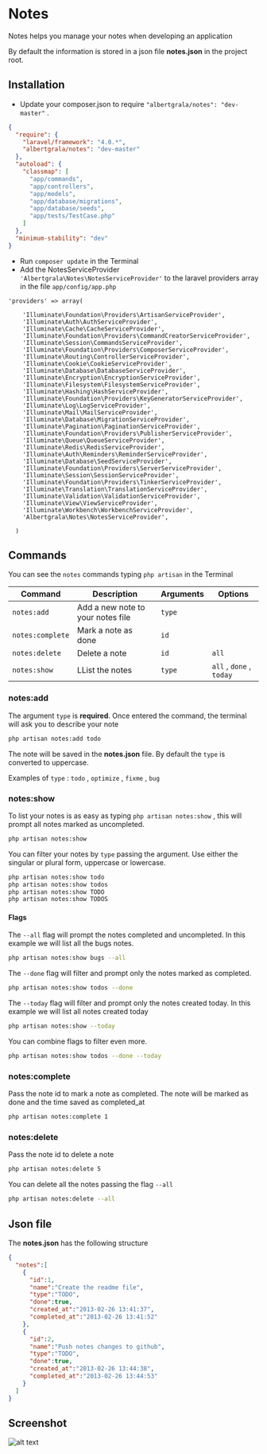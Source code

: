 # Notes

Notes helps you manage your notes when developing an application

By default the information is stored in a json file **notes.json** in the project root.


## Installation

+ Update your composer.json to require `"albertgrala/notes": "dev-master"` .

```json
{
  "require": {
    "laravel/framework": "4.0.*",
    "albertgrala/notes": "dev-master"
  },
  "autoload": {
    "classmap": [
      "app/commands",
      "app/controllers",
      "app/models",
      "app/database/migrations",
      "app/database/seeds",
      "app/tests/TestCase.php"
    ]
  },
  "minimum-stability": "dev"
}
```

+ Run `composer update` in the Terminal
+ Add the NotesServiceProvider `'Albertgrala\Notes\NotesServiceProvider'` to the laravel providers array in the file `app/config/app.php`

```
'providers' => array(

    'Illuminate\Foundation\Providers\ArtisanServiceProvider',
    'Illuminate\Auth\AuthServiceProvider',
    'Illuminate\Cache\CacheServiceProvider',
    'Illuminate\Foundation\Providers\CommandCreatorServiceProvider',
    'Illuminate\Session\CommandsServiceProvider',
    'Illuminate\Foundation\Providers\ComposerServiceProvider',
    'Illuminate\Routing\ControllerServiceProvider',
    'Illuminate\Cookie\CookieServiceProvider',
    'Illuminate\Database\DatabaseServiceProvider',
    'Illuminate\Encryption\EncryptionServiceProvider',
    'Illuminate\Filesystem\FilesystemServiceProvider',
    'Illuminate\Hashing\HashServiceProvider',
    'Illuminate\Foundation\Providers\KeyGeneratorServiceProvider',
    'Illuminate\Log\LogServiceProvider',
    'Illuminate\Mail\MailServiceProvider',
    'Illuminate\Database\MigrationServiceProvider',
    'Illuminate\Pagination\PaginationServiceProvider',
    'Illuminate\Foundation\Providers\PublisherServiceProvider',
    'Illuminate\Queue\QueueServiceProvider',
    'Illuminate\Redis\RedisServiceProvider',
    'Illuminate\Auth\Reminders\ReminderServiceProvider',
    'Illuminate\Database\SeedServiceProvider',
    'Illuminate\Foundation\Providers\ServerServiceProvider',
    'Illuminate\Session\SessionServiceProvider',
    'Illuminate\Foundation\Providers\TinkerServiceProvider',
    'Illuminate\Translation\TranslationServiceProvider',
    'Illuminate\Validation\ValidationServiceProvider',
    'Illuminate\View\ViewServiceProvider',
    'Illuminate\Workbench\WorkbenchServiceProvider',
    'Albertgrala\Notes\NotesServiceProvider',

  )
```

## Commands

You can see the `notes` commands typing `php artisan` in the Terminal

Command | Description | Arguments | Options
--- | --- | --- | ---
`notes:add` | Add a new note to your notes file | `type` |
`notes:complete` | Mark a note as done | `id` |
`notes:delete` | Delete a note| `id` | `all`
`notes:show` | LList the notes | `type` | `all` , `done` , `today`

### notes:add

The argument `type` is **required**. Once entered the command, the terminal will ask you to describe your note

```bash
php artisan notes:add todo
```

The note will be saved in the **notes.json** file. By default the `type` is converted to uppercase.

Examples of `type` : `todo` , `optimize` , `fixme` , `bug`


### notes:show

To list your notes is as easy as typing `php artisan notes:show` , this will prompt all notes marked as uncompleted.

```bash
php artisan notes:show
```
You can filter your notes by `type` passing the argument. Use either the singular or plural form, uppercase or lowercase.

```bash
php artisan notes:show todo
php artisan notes:show todos
php artisan notes:show TODO
php artisan notes:show TODOS
```

#### Flags

The `--all` flag  will prompt the notes completed and uncompleted. In this example we will list all the bugs notes.

```bash
php artisan notes:show bugs --all
```

The `--done` flag  will filter and prompt only the notes marked as completed.

```bash
php artisan notes:show todos --done
```

The `--today` flag  will filter and prompt only the notes created today. In this example we will list all notes created today

```bash
php artisan notes:show --today
```

You can combine flags to filter even more.

```bash
php artisan notes:show todos --done --today
```

### notes:complete

Pass the note id to mark a note as completed. The note will be marked as done and the time saved as completed_at

```bash
php artisan notes:complete 1
```

### notes:delete

Pass the note id to delete a note

```bash
php artisan notes:delete 5
```

You can delete all the notes passing the flag `--all`

```bash
php artisan notes:delete --all
```

## Json file

The **notes.json** has the following structure
```json
{
  "notes":[
    {
      "id":1,
      "name":"Create the readme file",
      "type":"TODO",
      "done":true,
      "created_at":"2013-02-26 13:41:37",
      "completed_at":"2013-02-26 13:41:52"
    },
    {
      "id":2,
      "name":"Push notes changes to github",
      "type":"TODO",
      "done":true,
      "created_at":"2013-02-26 13:44:38",
      "completed_at":"2013-02-26 13:44:53"
    }
  ]
}
```

## Screenshot

![alt text](https://raw.github.com/albertgrala/notes/master/screenshot.gif "Notes Screenshot")